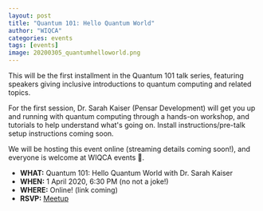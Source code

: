 ```yaml
---
layout: post
title: "Quantum 101: Hello Quantum World"
author: "WIQCA"
categories: events
tags: [events]
image: 20200305_quantumhelloworld.png
---
```


This will be the first installment in the Quantum 101 talk series, featuring speakers giving inclusive introductions to quantum computing and related topics.

For the first session, Dr. Sarah Kaiser (Pensar Development) will get you up and running with quantum computing through a hands-on workshop, and tutorials to help understand what's going on. Install instructions/pre-talk setup instructions coming soon.

We will be hosting this event online (streaming details coming soon!), and everyone is welcome at WIQCA events 💖.

- **WHAT:** Quantum 101: Hello Quantum World with Dr. Sarah Kaiser
- **WHEN:** 1 April 2020, 6:30 PM (no not a joke!)
- **WHERE:** Online! (link coming)
- **RSVP:** [Meetup](https://www.meetup.com/wiqca-sea/events/269228525/)
